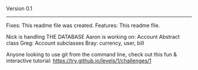 Version 0.1
***********

Fixes: This readme file was created.
Features: This readme file.

Nick is handling THE DATABASE
Aaron is working on: Account Abstract class
Greg: Account subclasses
Bray: currency, user, bill

Anyone looking to use git from the command line, check out this fun & interactive tutorial:
https://try.github.io/levels/1/challenges/1
